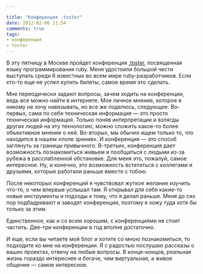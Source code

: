 ```yaml
---

title: "Конференция .toster"
date: 2012-02-06 11:54
comments: true
tags: 
- конференция
- toster
---
```


В эту пятницу в Москве пройдет конференция [.toster](http://toster.ru), посвященная языку программирования ruby. Меня
удостоили большой чести выступать среди 6 известных во всем мире ruby-разработчиков. Если кто-то еще не успел купить
билеты, самое время это сделать.

Мне переодически задают вопросы, зачем ходить на конференции, ведь все можно найти в интернете. Мое личное мнение,
которое я никому не хочу навязывать, но все же поделюсь, следующее. Во-первых, сама по себе техническая информация — это
просто техническая информация. Только поняв интерпретации и взлягды других людей на эту технологию, можно сложить
какое-то более объективное мнение о ней. Во-вторых, мы обычно ищем только то, что находится в нашем «поле зрения». И
конференция — это способ заглянуть за границы привычного. В-третьих, конференция дает возможность познакомиться живьем и
пообщаться с людьми из-за рубежа в расслабленной обстановке. Для меня это, пожалуй, самое интересное. Ну, и конечно, это
возможность встетиться с коллегами и друзьями, которые работали раньше вместе с тобою.

После некоторых конференций я чувствовал жуткое желание изучить что-то, о чем впервые услышал там. Я открывал для себя
какие-то новые инструменты и подходы к тому, что я делал раньше. Меня до сих пор подбадривают и заводят конференции,
поэтому я хожу туда хотя бы только за этим.

Единственное, как и со всем хорошим, с конференциями не стоит частить. Две-три конференции в год вполне достаточно.

И еще, если вы читаете мой блог и хотите со мною познакомиться, то подходите ко мне на конференции. Я с радостью
послушаю рассказы о ваших проектах, отвечу на любые вопросы. В конце-концов, реальная жизнь гораздо интереснее и богаче,
чем виртуальная, а живое общение — самое интересное.
